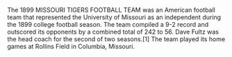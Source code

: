 The 1899 MISSOURI TIGERS FOOTBALL TEAM was an American football team that represented the University of Missouri as an independent during the 1899 college football season. The team compiled a 9-2 record and outscored its opponents by a combined total of 242 to 56. Dave Fultz was the head coach for the second of two seasons.[1] The team played its home games at Rollins Field in Columbia, Missouri.
